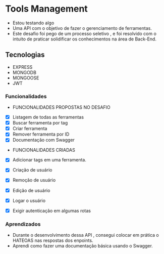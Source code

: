# Tools Management


- Estou testando algo
- Uma API com o objetivo de fazer o gerenciamento de ferramentas.
- Este desafio foi pego de um processo seletivo , e foi resolvido com o intuito de praticar solidificar os conhecimentos na área de Back-End.

## Tecnologias 
- EXPRESS
- MONGODB
- MONGOOSE
- JWT

### Funcionalidades
- FUNCIONALIDADES PROPOSTAS NO DESAFIO

- [x] Listagem de todas as ferramentas
- [x] Buscar ferramenta por tag
- [x] Criar ferramenta
- [x] Remover ferramenta por ID
- [x] Documentação com Swagger

- FUNCIONALIDADES CRIADAS

- [x] Adicionar tags em uma ferramenta.
- [x] Criação de usuário
- [x] Remoção de usuário
- [x] Edição de usuário
- [x] Logar o usuário
- [x] Exigir autenticação em algumas rotas 


### Aprendizados
- Durante o desenvolvimento dessa API , consegui colocar em prática o HATEOAS nas respostas dos enpoints.
- Aprendi como fazer uma documentação básica usando o Swagger.
